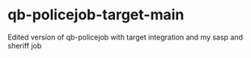 # qb-policejob-target-main
Edited version of qb-policejob with target integration and my sasp and sheriff job
